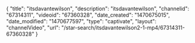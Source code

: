 {
    "title": "itsdavantewilson",
    "description": "itsdavantewilson",
    "channelid": "67314311",
    "videoid": "67360328",
    "date_created": "1470675015",
    "date_modified": "1470677597",
    "type": "captivate",
    "layout": "channelVideo",
    "url": "\/star-search\/itsdavantewilson2-1-mp4\/67314311-67360328"
}